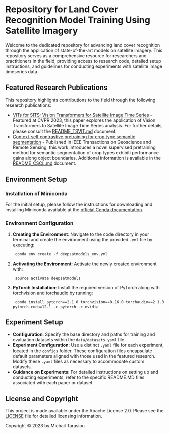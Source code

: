 # Repository for Land Cover Recognition Model Training Using Satellite Imagery

Welcome to the dedicated repository for advancing land cover recognition through the application of state-of-the-art models on satellite imagery. This repository serves as a comprehensive resource for researchers and practitioners in the field, providing access to research code, detailed setup instructions, and guidelines for conducting experiments with satellite image timeseries data.

## Featured Research Publications

This repository highlights contributions to the field through the following research publications:

- [ViTs for SITS: Vision Transformers for Satellite Image Time Series](https://openaccess.thecvf.com/content/CVPR2023/html/Tarasiou_ViTs_for_SITS_Vision_Transformers_for_Satellite_Image_Time_Series_CVPR_2023_paper.html) - Featured at CVPR 2023, this paper explores the application of Vision Transformers to Satellite Image Time Series analysis. For further details, please consult the [README_TSVIT.md](https://github.com/michaeltrs/DeepSatModels/blob/main/README_TSVIT.md) document.
- [Context-self contrastive pretraining for crop type semantic segmentation](https://ieeexplore.ieee.org/abstract/document/9854891) - 
Published in IEEE Transactions on Geoscience and Remote Sensing, this work introduces a novel supervised pretraining method for semantic segmentation 
of crop types exhibiti performance gains along object boundaries. Additional information is available in the [README_CSCL.md](https://github.com/michaeltrs/DeepSatModels/blob/main/README_CSCL.md) document.

## Environment Setup

### Installation of Miniconda
For the initial setup, please follow the instructions for downloading and installing Miniconda available at the [official Conda documentation](https://docs.conda.io/projects/conda/en/latest/user-guide/install/linux.html).

### Environment Configuration
1. **Creating the Environment**: Navigate to the code directory in your terminal and create the environment using the provided `.yml` file by executing:

        conda env create -f deepsatmodels_env.yml

2. **Activating the Environment**: Activate the newly created environment with:

        source activate deepsatmodels

3. **PyTorch Installation**: Install the required version of PyTorch along with torchvision and torchaudio by running:

        conda install pytorch==2.1.0 torchvision==0.16.0 torchaudio==2.1.0 pytorch-cuda=12.1 -c pytorch -c nvidia


## Experiment Setup

- **Configuration**: Specify the base directory and paths for training and evaluation datasets within the `data/datasets.yaml` file.
- **Experiment Configuration**: Use a distinct `.yaml` file for each experiment, located in the `configs` folder. These configuration files encapsulate default parameters aligned with those used in the featured research. Modify these `.yaml` files as necessary to accommodate custom datasets.
- **Guidance on Experiments**: For detailed instructions on setting up and conducting experiments, refer to the specific README.MD files associated with each paper or dataset.

## License and Copyright

This project is made available under the Apache License 2.0. Please see the [LICENSE](https://github.com/michaeltrs/DeepSatModels/blob/main/LICENSE.txt) file for detailed licensing information.

Copyright © 2023 by Michail Tarasiou

